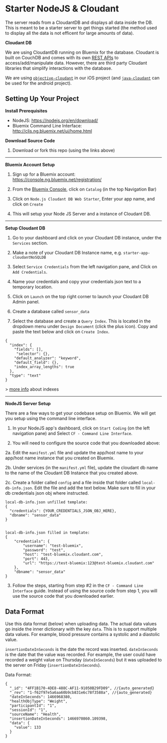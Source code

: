 # Starter NodeJS & Cloudant
The server reads from a CloudantDB and displays all data inside the DB. This is meant to be a starter server to get things started (the method used to display all the data is not efficent for large amounts of data).  

**Cloudant DB**

We are using CloudantDB running on Bluemix for the database. Cloudant is built on CouchDB and comes with its own [REST APIs](https://cloudant.com/product/cloudant-features/restful-api/) to access/add/manipulate data. However, there are third party Cloudant libraries that simplify interactions with the database.

We are using [`objective-cloudant`](https://github.com/cloudant/objective-cloudant) in our iOS project (and [`java-cloudant`](https://github.com/cloudant/java-cloudant) can be used for the android project). 

## Setting Up Your Project
**Install Prerequisites**

- NodeJS: https://nodejs.org/en/download/
- Bluemix Command Line Interface: http://clis.ng.bluemix.net/ui/home.html

**Download Source Code**

1. Download or fork this repo (using the links above)

***

**Bluemix Account Setup**

1. Sign up for a Bluemix account: https://console.ng.bluemix.net/registration/

2. From the [Bluemix Console](https://console.ng.bluemix.net/?direct=classic), click on `Catalog` (in the top Navigation Bar)

3. Click on `Node.js Cloudant DB Web Starter`, Enter your app name, and click on `Create`

4. This will setup your Node JS Server and a instance of Cloudant DB.

***

**Setup Cloudant DB**

1. Go to your dashboard and click on your Cloudant DB instance, under the `Services` section. 

2. Make a note of your Cloudant DB Instance name, e.g. `starter-app-cloudantNoSQLDB`

3. Select `Service Credentials` from the left navigation pane, and Click on `Add Credentials`.

4. Name your credentials and copy your credentials json text to a temporary location.

5. Click on `Launch` on the top right corner to launch your Cloudant DB Admin panel. 

6. Create a database called `sensor_data`

7. Select the database and create a `Query Index`. This is located in the dropdown menu under `Design Document` (click the plus icon). Copy and paste the text below and click on `Create Index`. 

```
{
  "index": {
    "fields": [],
     "selector": {},
    "default_analyzer": "keyword",
    "default_field": {},
    "index_array_lengths": true
  },
  "type": "text"
}
  ```
\> [more info](https://docs.cloudant.com/cloudant_query.html) about indexes

***

**NodeJS Server Setup**

There are a few ways to get your codebase setup on Bluemix. We will get you setup using the command line interface. 

1. In your NodeJS app's dashboard, click on `Start Coding` (on the left navigation pane) and Select `CF - Command Line Interface`. 

2. You will need to configure the source code that you downloaded above:

  2a. Edit the `manifest.yml` file and update the app/host name to your app/host name instance that you created on Bluemix. 
  
  2b. Under services (in the `manifest.yml` file), update the cloudant db name to the name of the Cloudant DB Instance that you created above.
  
  2c. Create a folder called `config` and a file inside that folder called `local-db-info.json`. Edit the file and add the text below. Make sure to fill in your db credentials json obj where instructed. 

```
local-db-info.json unfilled template:
{
  "credentials": {YOUR_CREDENTIALS_JSON_OBJ_HERE},
  "dbname": "sensor_data"
}


local-db-info.json filled in template:
{
	"credentials": {
		"username": "test-bluemix",
		"password": "test",
		"host": "test-bluemix.cloudant.com",
		"port": 443,
		"url": "https://test-bluemix:123@test-bluemix.cloudant.com"
	},
	"dbname": "sensor_data"
}
```
 
3. Follow the steps, starting from step #2 in the `CF - Command Line Interface` guide. Instead of using the source code from step 1, you will use the source code that you downloaded earlier.

## Data Format

Use this data format (below) when uploading data. The actual data values go inside the inner dictionary with the key `data`. This is to support multiple data values. For example, blood pressure contains a systolic and a diastolic value. 

`insertionDateInSeconds` is the date the record was inserted. `dateInSeconds` is the date that the value was recorded. For example, the user could have recorded a weight value on Thursday (`dateInSeconds`) but it was uploaded to the server on Friday (`insertionDateInSeconds`).

Data Format:
```
{
  "_id": "4FF1B170-4DE8-488C-AF11-91050B29FD09", //{auto_generated}
  "_rev": "1-f62f97e5a6aa60b9cb831e6c78f3588a", //{auto_generated}
  "dateInSeconds": 1466968380,
  "healthObjType": "Weight",
  "participantId": "1",
  "sessionId": "1",
  "sourceName": "Health",
  "insertionDateInSeconds": 1466970860.109398,
  "data": {
    "value": 133
  }
}
```
